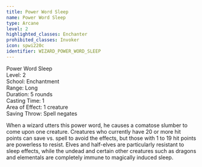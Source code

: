 ```yaml
---
title: Power Word Sleep
name: Power Word Sleep
type: Arcane
level: 2
highlighted_classes: Enchanter
prohibited_classes: Invoker
icon: spwi220c
identifier: WIZARD_POWER_WORD_SLEEP
---
```

Power Word Sleep  
Level: 2  
School: Enchantment  
Range: Long  
Duration: 5 rounds  
Casting Time: 1  
Area of Effect: 1 creature  
Saving Throw: Spell negates  
  
When a wizard utters this power word, he causes a comatose slumber to come upon one creature. Creatures who currently have 20 or more hit points can save vs. spell to avoid the effects, but those with 1 to 19 hit points are powerless to resist. Elves and half-elves are particularly resistant to sleep effects, while the undead and certain other creatures such as dragons and elementals are completely immune to magically induced sleep.  
